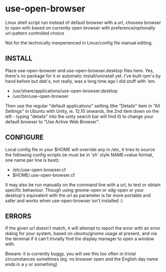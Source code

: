 use-open-browser
================

Linux shell script run instead of default browser with a url, chooses browser to open with based on currently open browser with preference/optionally url-pattern controlled choice

Not for the technically inexperienced in Linux/config file manual editing.

INSTALL
-------
Place use-open-browser and use-open-browser.desktop files here. Yes, there's no package for it or automatic install/uninstall yet. I've built rpm's by hand before but deb's, not really, was a long time ago I did stuff with 'em.

* /usr/share/applications/use-open-browser.desktop
* /usr/bin/use-open-browser

Then use the regular "default applications" setting (the "Details" item in "All Settings" in Ubuntu with Unity, ie. 12.10 onwards, the 2nd item down on the left - typing "details" into the unity search bar will find it) to change your default browser to "Use Active Web Browser".

CONFIGURE
---------
Local config file in your $HOME will override any in /etc, it tries to source the following config scripts (ie must be in 'sh' style NAME=value format, one name per line is best):

* /etc/use-open-browser.cf
* $HOME/.use-open-browser.cf

It may also be run manually on the command line with a url, to test or obtain specific behaviour. Though using gnome-open or xdg-open or your desktop's equivalent with the url as parameter is far more portable and safer and works when use-open-browser isn't installed :)

ERRORS
------
If the given url doesn't match, it will attempt to report the error with an error dialog for your system, based on ubuntu/gnome usage at present, and via the terminal if it can't trivially find the display manager to open a window with.

Beware: it is currently buggy, you will see this too often in trivial circumstances sometimes (eg. no browser open and the English day name ends in a y or something)
